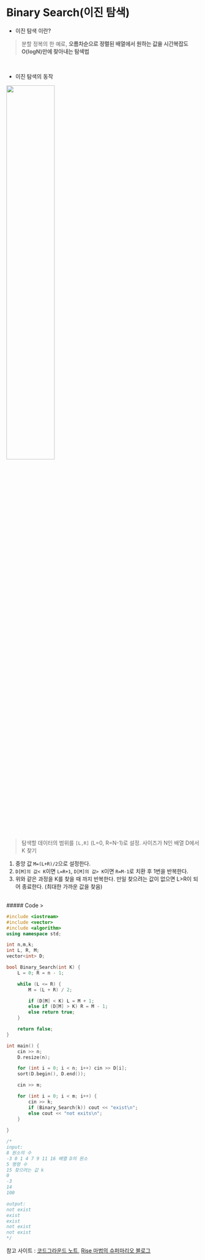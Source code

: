Binary Search(이진 탐색)
===========

- 이진 탐색 이란?
> 분할 정복의 한 예로, **오름차순으로 정렬된 배열에서 원하는 값을 시간복잡도 O(logN)만에 찾아내는 탐색법**

<br>

- 이진 탐색의 동작<br>

<img src="https://blog.kakaocdn.net/dn/bpv9gL/btqEChu74lV/Fuil3yXTuDmv2us2tPOoT1/img.gif" width="50%"><br>
>  탐색할 데이터의 범위를 `[L,R]` (L=0, R=N-1)로 설정. 사이즈가 N인 배열 D에서 K 찾기 
1. 중앙 값 `M=(L+R)/2`으로 설정한다.
2. `D[M]의 값< K`이면 `L=R+1`, `D[M]의 값> K`이면 `R=M-1`로 치환 후 1번을 반복한다.
3. 위와 같은 과정을 K를 찾을 때 까지 반복한다. 만일 찾으려는 값이 없으면 L>R이 되어 종료한다. (최대한 가까운 값을 찾음)

<br>
##### Code
> 

```c++
#include <iostream>
#include <vector>
#include <algorithm>
using namespace std;

int n,m,k;
int L, R, M;
vector<int> D;

bool Binary_Search(int K) {
	L = 0; R = n - 1;

	while (L <= R) {
		M = (L + R) / 2;

		if (D[M] < K) L = M + 1;
		else if (D[M] > K) R = M - 1;
		else return true;
	}

	return false;
}

int main() {
	cin >> n;
	D.resize(n);

	for (int i = 0; i < n; i++) cin >> D[i];
	sort(D.begin(), D.end());

	cin >> m;

	for (int i = 0; i < m; i++) {
		cin >> k;
		if (Binary_Search(k)) cout << "exist\n";
		else cout << "not exits\n";
	}
	
}

/*
input:
8 원소의 수
-3 0 1 4 7 9 11 16 배열 D의 원소
5 명령 수
15 찾으려는 값 k
0
-3
14
100

output:
not exist
exist
exist
not exist
not exist
*/
```
참고 사이트 : [코드그라운드 노트](https://www.codeground.org/common/popCodegroundNote), [Rise 마법의 슈퍼마리오 블로그](https://m.blog.naver.com/kks227/220796963742)
